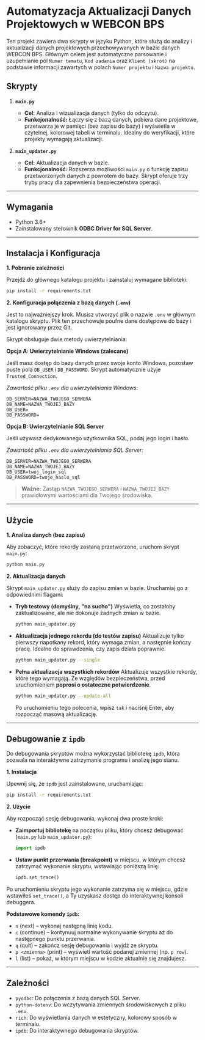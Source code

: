 # Automatyzacja Aktualizacji Danych Projektowych w WEBCON BPS

Ten projekt zawiera dwa skrypty w języku Python, które służą do analizy i aktualizacji danych projektowych przechowywanych w bazie danych WEBCON BPS. Głównym celem jest automatyczne parsowanie i uzupełnianie pól `Numer tematu`, `Kod zadania` oraz `Klient (skrót)` na podstawie informacji zawartych w polach `Numer projektu` i `Nazwa projektu`.

## Skrypty

1.  **`main.py`**
    *   **Cel:** Analiza i wizualizacja danych (tylko do odczytu).
    *   **Funkcjonalność:** Łączy się z bazą danych, pobiera dane projektowe, przetwarza je w pamięci (bez zapisu do bazy) i wyświetla w czytelnej, kolorowej tabeli w terminalu. Idealny do weryfikacji, które projekty wymagają aktualizacji.

2.  **`main_updater.py`**
    *   **Cel:** Aktualizacja danych w bazie.
    *   **Funkcjonalność:** Rozszerza możliwości `main.py` o funkcję zapisu przetworzonych danych z powrotem do bazy. Skrypt oferuje trzy tryby pracy dla zapewnienia bezpieczeństwa operacji.

---

## Wymagania

*   Python 3.6+
*   Zainstalowany sterownik **ODBC Driver for SQL Server**.

---

## Instalacja i Konfiguracja

**1. Pobranie zależności**

Przejdź do głównego katalogu projektu i zainstaluj wymagane biblioteki:
```bash
pip install -r requirements.txt
```

**2. Konfiguracja połączenia z bazą danych (`.env`)**

Jest to najważniejszy krok. Musisz utworzyć plik o nazwie `.env` w głównym katalogu skryptu. Plik ten przechowuje poufne dane dostępowe do bazy i jest ignorowany przez Git.

Skrypt obsługuje dwie metody uwierzytelniania:

**Opcja A: Uwierzytelnianie Windows (zalecane)**

Jeśli masz dostęp do bazy danych przez swoje konto Windows, pozostaw puste pola `DB_USER` i `DB_PASSWORD`. Skrypt automatycznie użyje `Trusted_Connection`.

*Zawartość pliku `.env` dla uwierzytelniania Windows:*
```dotenv
DB_SERVER=NAZWA_TWOJEGO_SERWERA
DB_NAME=NAZWA_TWOJEJ_BAZY
DB_USER=
DB_PASSWORD=
```

**Opcja B: Uwierzytelnianie SQL Server**

Jeśli używasz dedykowanego użytkownika SQL, podaj jego login i hasło.

*Zawartość pliku `.env` dla uwierzytelniania SQL Server:*
```dotenv
DB_SERVER=NAZWA_TWOJEGO_SERWERA
DB_NAME=NAZWA_TWOJEJ_BAZY
DB_USER=twoj_login_sql
DB_PASSWORD=twoje_haslo_sql
```

> **Ważne:** Zastąp `NAZWA_TWOJEGO_SERWERA` i `NAZWA_TWOJEJ_BAZY` prawidłowymi wartościami dla Twojego środowiska.

---

## Użycie

**1. Analiza danych (bez zapisu)**

Aby zobaczyć, które rekordy zostaną przetworzone, uruchom skrypt `main.py`:
```bash
python main.py
```

**2. Aktualizacja danych**

Skrypt `main_updater.py` służy do zapisu zmian w bazie. Uruchamiaj go z odpowiednimi flagami:

*   **Tryb testowy (domyślny, "na sucho")**
    Wyświetla, co zostałoby zaktualizowane, ale nie dokonuje żadnych zmian w bazie.
    ```bash
    python main_updater.py
    ```

*   **Aktualizacja jednego rekordu (do testów zapisu)**
    Aktualizuje tylko pierwszy napotkany rekord, który wymaga zmian, a następnie kończy pracę. Idealne do sprawdzenia, czy zapis działa poprawnie.
    ```bash
    python main_updater.py --single
    ```

*   **Pełna aktualizacja wszystkich rekordów**
    Aktualizuje wszystkie rekordy, które tego wymagają. Ze względów bezpieczeństwa, przed uruchomieniem **poprosi o ostateczne potwierdzenie**.
    ```bash
    python main_updater.py --update-all
    ```
    Po uruchomieniu tego polecenia, wpisz `tak` i naciśnij Enter, aby rozpocząć masową aktualizację.

---

## Debugowanie z `ipdb`

Do debugowania skryptów można wykorzystać bibliotekę `ipdb`, która pozwala na interaktywne zatrzymanie programu i analizę jego stanu.

**1. Instalacja**

Upewnij się, że `ipdb` jest zainstalowane, uruchamiając:
```bash
pip install -r requirements.txt
```

**2. Użycie**

Aby rozpocząć sesję debugowania, wykonaj dwa proste kroki:

*   **Zaimportuj bibliotekę** na początku pliku, który chcesz debugować (`main.py` lub `main_updater.py`):
    ```python
    import ipdb
    ```

*   **Ustaw punkt przerwania (breakpoint)** w miejscu, w którym chcesz zatrzymać wykonanie skryptu, wstawiając poniższą linię:
    ```python
    ipdb.set_trace()
    ```

Po uruchomieniu skryptu jego wykonanie zatrzyma się w miejscu, gdzie wstawiłeś `set_trace()`, a Ty uzyskasz dostęp do interaktywnej konsoli debuggera.

**Podstawowe komendy `ipdb`:**

*   `n` (next) – wykonaj następną linię kodu.
*   `c` (continue) – kontynuuj normalne wykonywanie skryptu aż do następnego punktu przerwania.
*   `q` (quit) – zakończ sesję debugowania i wyjdź ze skryptu.
*   `p <zmienna>` (print) – wyświetl wartość podanej zmiennej (np. `p row`).
*   `l` (list) – pokaż, w którym miejscu w kodzie aktualnie się znajdujesz.

---

## Zależności

*   `pyodbc`: Do połączenia z bazą danych SQL Server.
*   `python-dotenv`: Do wczytywania zmiennych środowiskowych z pliku `.env`.
*   `rich`: Do wyświetlania danych w estetyczny, kolorowy sposób w terminalu.
*   `ipdb`: Do interaktywnego debugowania skryptów.
